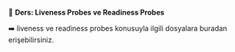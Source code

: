 🧑 **Ders: Liveness Probes ve Readiness Probes**

➡️ liveness ve readiness probes konusuyla ilgili dosyalara buradan erişebilirsiniz.
